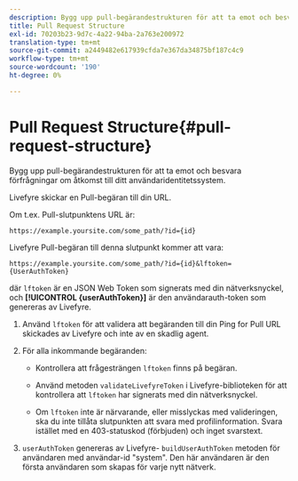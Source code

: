```yaml
---
description: Bygg upp pull-begärandestrukturen för att ta emot och besvara förfrågningar om åtkomst till ditt användaridentitetssystem.
title: Pull Request Structure
exl-id: 70203b23-9d7c-4a22-94ba-2a763e200972
translation-type: tm+mt
source-git-commit: a2449482e617939cfda7e367da34875bf187c4c9
workflow-type: tm+mt
source-wordcount: '190'
ht-degree: 0%

---
```


# Pull Request Structure{#pull-request-structure}

Bygg upp pull-begärandestrukturen för att ta emot och besvara förfrågningar om åtkomst till ditt användaridentitetssystem.

Livefyre skickar en Pull-begäran till din URL.

Om t.ex. Pull-slutpunktens URL är:

```
https://example.yoursite.com/some_path/?id={id}
```

Livefyre Pull-begäran till denna slutpunkt kommer att vara:

```
https://example.yoursite.com/some_path/?id={id}&lftoken={UserAuthToken}
```

där `lftoken` är en JSON Web Token som signerats med din nätverksnyckel, och **[!UICONTROL {userAuthToken}]** är den användarauth-token som genereras av Livefyre.

1. Använd `lftoken` för att validera att begäranden till din Ping for Pull URL skickades av Livefyre och inte av en skadlig agent.
1. För alla inkommande begäranden:

   * Kontrollera att frågesträngen `lftoken` finns på begäran.
   * Använd metoden `validateLivefyreToken` i Livefyre-biblioteken för att kontrollera att `lftoken` har signerats med din nätverksnyckel.

   * Om `lftoken` inte är närvarande, eller misslyckas med valideringen, ska du inte tillåta slutpunkten att svara med profilinformation. Svara istället med en 403-statuskod (förbjuden) och inget svarstext.

1. `userAuthToken` genereras av Livefyre- `buildUserAuthToken` metoden för användaren med användar-id &quot;system&quot;. Den här användaren är den första användaren som skapas för varje nytt nätverk.
